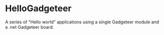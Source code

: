 HelloGadgeteer
==============

A series of "Hello world" applications using a single Gadgeteer module and  a .net Gadgeteer board.
